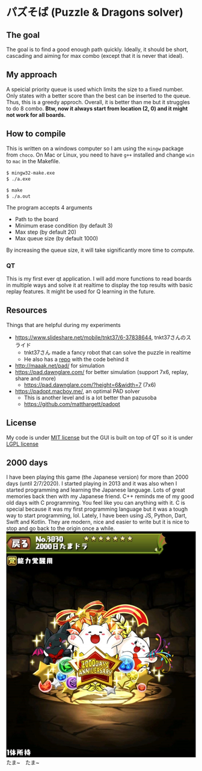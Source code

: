 # パズそば (Puzzle & Dragons solver)


## The goal
The goal is to find a good enough path quickly. Ideally, it should be short, cascading and aiming for max combo (except that it is never that ideal). 

## My approach
A speicial priority queue is used which limits the size to a fixed number. Only states with a better score than the best can be inserted to the queue. Thus, this is a greedy approch. Overall, it is better than me but it struggles to do 8 combo. **Btw, now it always start from location (2, 0) and it might not work for all boards.**

## How to compile
This is written on a windows computer so I am using the `mingw` package from `choco`. 
On Mac or Linux, you need to have `g++` installed and change `win` to `mac` in the Makefile.
~~~shell
$ mingw32-make.exe
$ ./a.exe
~~~
~~~shell
$ make
$ ./a.out
~~~
The program accepts 4 arguments
- Path to the board
- Minimum erase condition (by default 3)
- Max step (by default 20)
- Max queue size (by default 1000)

By increasing the queue size, it will take significantly more time to compute.

### QT
This is my first ever qt application. I will add more functions to read boards in multiple ways and solve it at realtime to display the top results with basic replay features. It might be used for Q learning in the future.

## Resources
Things that are helpful during my experiments

- https://www.slideshare.net/mobile/tnkt37/6-37838644, tnkt37さんのスライド
    - tnkt37さん made a fancy robot that can solve the puzzle in realtime
    - He also has a [repo](https://github.com/tnkt37/PuzzDraSolver) with the code behind it
- http://maaak.net/pad/ for simulation
- https://pad.dawnglare.com/ for better simulation (support 7x6, replay, share and more)
    - https://pad.dawnglare.com/?height=6&width=7 (7x6)
- https://padopt.macboy.me/, an optimal PAD solver
    - This is another level and is a lot better than pazusoba
    - https://github.com/matthargett/padopt

## License
My code is under [MIT license](https://github.com/HenryQuan/pazusoba/blob/master/LICENSE) but the GUI is built on top of QT so it is under [LGPL license](https://doc.qt.io/qt-5/lgpl.html)

## 2000 days
I have been playing this game (the Japanese version) for more than 2000 days (until 2/7/2020). I started playing in 2013 and it was also when I started programming and learning the Japanese language. Lots of great memories back then with my Japanese friend. C++ reminds me of my good old days with C programming. You feel like you can anything with it. C is special because it was my first programming language but it was a tough way to start programming, lol. Lately, I have been using JS, Python, Dart, Swift and Kotlin. They are modern, nice and easier to write but it is nice to stop and go back to the origin once a while. 
![2000日たまドラ](https://raw.githubusercontent.com/HenryQuan/pazusoba/master/assets/2000.jpg?token=ABTRDFH6WOWXATCBOZXXCGK7BAJ5G)
たま~　たま~
